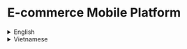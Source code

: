 # E-commerce Mobile Platform <i class="fas fa-mobile-alt"></i> <i class="fas fa-shopping-cart"></i>
<details>
    <summary>English</summary>

## Table of Contents
- [Introduction](#introduction) <i class="fas fa-info-circle"></i>
- [Technologies](#technologies) <i class="fas fa-laptop-code"></i>
- [Project Setup](#project-setup) <i class="fas fa-cogs"></i>
- [Usage](#usage) <i class="fas fa-play-circle"></i>
- [Configuration](#configuration) <i class="fas fa-cogs"></i>
- [Commands](#commands) <i class="fas fa-terminal"></i>
- [Testing](#testing) <i class="fas fa-vial"></i>
- [Deployment](#deployment) <i class="fas fa-cloud-upload-alt"></i>
- [Contributing](#contributing) <i class="fas fa-handshake"></i>
- [License](#license) <i class="fas fa-gavel"></i>
- [Contact](#contact) <i class="fas fa-envelope"></i>


## Introduction
This project is an e-commerce mobile application built with a modern tech stack to ensure scalability, performance, and maintainability. It combines powerful frontend and backend technologies to deliver a seamless user experience and efficient management of data and resources.

## Technologies
### Frontend:
- ![Next.js](https://img.shields.io/badge/Next.js-%23000000?style=flat-square&logo=next.js&logoColor=white&logoWidth=20) (a React.js framework used for server-side rendering, static site generation, and API routes)
- ![Apollo Client](https://img.shields.io/badge/Apollo%20Client-%23485BB5?style=flat-square&logo=apollo-graphql&logoColor=white&logoWidth=20) (for managing GraphQL data on the frontend, simplifies API interaction)
- ![TypeScript](https://img.shields.io/badge/TypeScript-%23007ACC?style=flat-square&logo=typescript&logoColor=white&logoWidth=20) (ensures type safety across the frontend and backend, reducing runtime errors)
- ![Jest](https://img.shields.io/badge/Jest-%23C21325?style=flat-square&logo=jest&logoColor=white&logoWidth=20) ![React Testing Library](https://img.shields.io/badge/React%20Testing%20Library-%23FF3366?style=flat-square&logo=testing-library&logoColor=white&logoWidth=20) (for unit tests, component tests, and end-to-end testing of frontend components)

### Backend:
- ![Node.js](https://img.shields.io/badge/Node.js-%2343853D?style=flat-square&logo=node.js&logoColor=white&logoWidth=20) (runtime environment for running backend APIs, using Express.js, Koa.js, or Next.js API routes)
- ![GraphQL](https://img.shields.io/badge/GraphQL-%23E10098?style=flat-square&logo=graphql&logoColor=white&logoWidth=20) (facilitates efficient communication between frontend and backend with flexible querying)
- ![MongoDB](https://img.shields.io/badge/MongoDB-%2300A747?style=flat-square&logo=mongodb&logoColor=white&logoWidth=20) (NoSQL database, chosen for flexibility and scalability in storing e-commerce data)
- ![Redis](https://img.shields.io/badge/Redis-%23DC382D?style=flat-square&logo=redis&logoColor=white&logoWidth=20) (used for caching and handling asynchronous tasks, reducing database load and improving performance)
- ![JWT](https://img.shields.io/badge/JWT-%23272D3B?style=flat-square&logo=json-web-tokens&logoColor=white&logoWidth=20) (for secure user authentication and authorization)
- ![Nodemailer](https://img.shields.io/badge/Nodemailer-%23FF8C00?style=flat-square&logo=nodemailer&logoColor=white&logoWidth=20) (for sending emails from the backend, such as order confirmations)
- ![Mongoose](https://img.shields.io/badge/Mongoose-%23000000?style=flat-square&logo=mongoose&logoColor=white&logoWidth=20) (ORM for MongoDB, provides a schema-based solution to interact with MongoDB)
- ![Bcrypt.js](https://img.shields.io/badge/Bcrypt.js-%236D52A3?style=flat-square&logo=bcrypt&logoColor=white&logoWidth=20) (for securely hashing passwords)

### DevOps & Deployment:
- ![Docker](https://img.shields.io/badge/Docker-%230db7ed?style=flat-square&logo=docker&logoColor=white&logoWidth=20) (for containerizing the application, including services like Redis and MongoDB, ensuring consistent environments across development and production)
- ![Kubernetes](https://img.shields.io/badge/Kubernetes-%23326ce5?style=flat-square&logo=kubernetes&logoColor=white&logoWidth=20)  (used for container orchestration, especially when scaling the application across multiple nodes)
- ![Nginx](https://img.shields.io/badge/Nginx-%23009639?style=flat-square&logo=nginx&logoColor=white&logoWidth=20)(reverse proxy and load balancer to distribute traffic effectively)

### CI/CD:
- ![GitHub Actions](https://img.shields.io/badge/GitHub%20Actions-%232671E5?style=flat-square&logo=github-actions&logoColor=white&logoWidth=20)  or ![GitLab CI](https://img.shields.io/badge/GitLab%20CI-%23181717?style=flat-square&logo=gitlab&logoColor=white&logoWidth=20) (automates the build, testing, and deployment process, ensuring a seamless delivery pipeline)



## Project Setup
### Installation
Follow these steps to get the project up and running on your local machine.

1. **Clone the repository**:
    ```sh
    git clone https://github.com/zohanubis/e_commerceMobile.git
    cd e_commerceMobile
    ```

2. **Install dependencies using pnpm**:
    ```sh
    pnpm install
    ```

3. **Set up environment variables**:
    - Create a `.env` file in the root directory and add the necessary environment variables (see [Configuration](#configuration)).

4. **Start Docker containers for MongoDB and Redis**:
    ```sh
    docker-compose up -d
    ```

## Usage
### Running the project locally
1. **Start the development server**:
    ```sh
    pnpm dev
    ```

2. **Open your browser** and navigate to `http://localhost:3000` to view the application.

### Running the backend server
1. **Start the backend server**:
    ```sh
    pnpm start:server
    ```

### Running in Development Mode with Docker
- If you want to run the application in development mode with Docker, use the following command:
    ```sh
    docker-compose up --build
    ```

## Configuration
Create a `.env` file in the root directory and add the following environment variables:

```env
MONGODB_URI=mongodb://localhost:27017/yourdbname
REDIS_URL=redis://localhost:6379
JWT_SECRET=your_jwt_secret
EMAIL_HOST=smtp.your-email-provider.com
EMAIL_PORT=587
EMAIL_USER=your-email@example.com
EMAIL_PASS=your-email-password
```

## Commands
- Run the development server:
    ```sh
    pnpm dev
    ```
- Build the project:
    ```sh
    pnpm build
    ```
- Start the application:
    ```sh
    pnpm start
    ```

## Testing
Run tests with Jest and React Testing Library:
```sh
pnpm test
```

## Deployment
### Using Docker
1. Build Docker images:
    ```sh
    docker-compose build
    ```
2. Start Docker containers:
    ```sh
    docker-compose up -d
    ```

### Using Kubernetes
1. Apply Kubernetes configurations:
    ```sh
    kubectl apply -f k8s/
    ```

## Contributing
1. Fork the repository.
2. Create a new branch:
    ```sh
    git checkout -b feature/your-feature
    ```
3. Make your changes and commit them:
    ```sh
    git commit -m "Add your feature"
    ```
4. Push to the branch:
    ```sh
    git push origin feature/your-feature
    ```
5. Create a pull request.

## License
This project is licensed under the MIT License. For more details, please refer to the LICENSE file.

## Contact
For any inquiries, please contact the project maintainer at [zohanubis](mailto:phdh141003@gmail.com).

</details>

<details>
    <summary>Vietnamese</summary>
    
## Mục lục
- [Giới thiệu](#giới-thiệu)
- [Công nghệ](#công-nghệ)
- [Cài đặt dự án](#cài-đặt-dự-án)
- [Sử dụng](#sử-dụng)
- [Cấu hình](#cấu-hình)
- [Lệnh](#lệnh)
- [Kiểm thử](#kiểm-thử)
- [Triển khai](#triển-khai)
- [Đóng góp](#đóng-góp)
- [Giấy phép](#giấy-phép)
- [Liên hệ](#liên-hệ)

## Giới thiệu
Dự án này là một ứng dụng thương mại điện tử di động được xây dựng với một stack công nghệ hiện đại để đảm bảo khả năng mở rộng, hiệu suất và khả năng bảo trì. Nó kết hợp các công nghệ frontend và backend mạnh mẽ để mang đến trải nghiệm người dùng mượt mà và quản lý dữ liệu, tài nguyên hiệu quả.

## Công nghệ
### Frontend:
- ![Next.js](https://img.shields.io/badge/Next.js-%23000000?style=flat-square&logo=next.js&logoColor=white&logoWidth=20) (framework của React.js, được sử dụng cho server-side rendering, static site generation, và API routes)
- ![Apollo Client](https://img.shields.io/badge/Apollo%20Client-%23485BB5?style=flat-square&logo=apollo-graphql&logoColor=white&logoWidth=20) (quản lý dữ liệu GraphQL phía frontend, đơn giản hóa việc tương tác với API)
- ![TypeScript](https://img.shields.io/badge/TypeScript-%23007ACC?style=flat-square&logo=typescript&logoColor=white&logoWidth=20) (đảm bảo tính an toàn kiểu dữ liệu trên cả frontend và backend, giảm thiểu lỗi tại thời gian chạy)
- ![Jest](https://img.shields.io/badge/Jest-%23C21325?style=flat-square&logo=jest&logoColor=white&logoWidth=20) ![React Testing Library](https://img.shields.io/badge/React%20Testing%20Library-%23FF3366?style=flat-square&logo=testing-library&logoColor=white&logoWidth=20) (dùng để kiểm tra đơn vị, kiểm tra các component, và kiểm tra end-to-end các component frontend)

### Backend:
- ![Node.js](https://img.shields.io/badge/Node.js-%2343853D?style=flat-square&logo=node.js&logoColor=white&logoWidth=20) (môi trường chạy cho backend APIs, sử dụng Express.js, Koa.js, hoặc Next.js API routes)
- ![GraphQL](https://img.shields.io/badge/GraphQL-%23E10098?style=flat-square&logo=graphql&logoColor=white&logoWidth=20) (giúp giao tiếp hiệu quả giữa frontend và backend với khả năng truy vấn linh hoạt)
- ![MongoDB](https://img.shields.io/badge/MongoDB-%2300A747?style=flat-square&logo=mongodb&logoColor=white&logoWidth=20) (Cơ sở dữ liệu NoSQL, được chọn vì tính linh hoạt và khả năng mở rộng trong việc lưu trữ dữ liệu thương mại điện tử)
- ![Redis](https://img.shields.io/badge/Redis-%23DC382D?style=flat-square&logo=redis&logoColor=white&logoWidth=20) (dùng để cache và xử lý các tác vụ bất đồng bộ, giảm tải cho cơ sở dữ liệu và cải thiện hiệu suất)
- ![JWT](https://img.shields.io/badge/JWT-%23272D3B?style=flat-square&logo=json-web-tokens&logoColor=white&logoWidth=20) (đảm bảo xác thực và ủy quyền người dùng an toàn)
- ![Nodemailer](https://img.shields.io/badge/Nodemailer-%23FF6600?style=flat-square&logo=nodemailer&logoColor=white&logoWidth=20) (gửi email từ backend, chẳng hạn như xác nhận đơn hàng)
- ![Mongoose](https://img.shields.io/badge/Mongoose-%230A5B56?style=flat-square&logo=mongoose&logoColor=white&logoWidth=20) (ORM cho MongoDB, cung cấp giải pháp schema-based để tương tác với MongoDB)
- ![Bcrypt.js](https://img.shields.io/badge/Bcrypt.js-%231DA1F2?style=flat-square&logo=javascript&logoColor=white&logoWidth=20)  (mã hóa mật khẩu an toàn)

### DevOps & Triển khai:
- ![Docker](https://img.shields.io/badge/Docker-%232496ED?style=flat-square&logo=docker&logoColor=white&logoWidth=20) (container hóa ứng dụng, bao gồm các dịch vụ như Redis và MongoDB, đảm bảo môi trường đồng nhất giữa phát triển và sản xuất)
- ![Kubernetes](https://img.shields.io/badge/Kubernetes-%233E8E41?style=flat-square&logo=kubernetes&logoColor=white&logoWidth=20) (dùng cho orchestration container, đặc biệt khi mở rộng ứng dụng trên nhiều nút)
- ![Nginx](https://img.shields.io/badge/Nginx-%23009639?style=flat-square&logo=nginx&logoColor=white&logoWidth=20) (reverse proxy và cân bằng tải để phân phối lưu lượng hiệu quả)

### CI/CD:
- ![GitHub Actions](https://img.shields.io/badge/GitHub%20Actions-%232671E5?style=flat-square&logo=github-actions&logoColor=white&logoWidth=20) hoặc ![GitLab CI](https://img.shields.io/badge/GitLab%20CI-%23181717?style=flat-square&logo=gitlab&logoColor=white&logoWidth=20) (tự động hóa quy trình build, kiểm tra và triển khai, đảm bảo pipeline mượt mà)

## Cài đặt dự án
### Cài đặt
Làm theo các bước sau để cài đặt và chạy dự án trên máy tính của bạn.

1. **Clone repository**:
    ```sh
    git clone https://github.com/zohanubis/e_commerceMobile.git
    cd e_commerceMobile
    ```

2. **Cài đặt dependencies bằng pnpm**:
    ```sh
    pnpm install
    ```

3. **Cấu hình các biến môi trường**:
    - Tạo một tệp `.env` trong thư mục gốc và thêm các biến môi trường cần thiết (xem [Cấu hình](#cấu-hình)).

4. **Khởi động Docker containers cho MongoDB và Redis**:
    ```sh
    docker-compose up -d
    ```

## Sử dụng
### Chạy dự án tại local
1. **Khởi động server phát triển**:
    ```sh
    pnpm dev
    ```

2. **Mở trình duyệt** và truy cập `http://localhost:3000` để xem ứng dụng.

### Chạy server backend
1. **Khởi động server backend**:
    ```sh
    pnpm start:server
    ```

### Chạy trong chế độ phát triển với Docker
- Nếu bạn muốn chạy ứng dụng trong chế độ phát triển với Docker, dùng lệnh sau:
    ```sh
    docker-compose up --build
    ```

## Cấu hình
Tạo tệp `.env` trong thư mục gốc và thêm các biến môi trường sau:

```env
MONGODB_URI=mongodb://localhost:27017/yourdbname
REDIS_URL=redis://localhost:6379
JWT_SECRET=your_jwt_secret
EMAIL_HOST=smtp.your-email-provider.com
EMAIL_PORT=587
EMAIL_USER=your-email@example.com
EMAIL_PASS=your-email-password
```
## Lệnh
Chạy server phát triển:
```sh
    pnpm dev
```
Build dự án:
```sh
    pnpm build
```
Khởi động ứng dụng:
```sh
    pnpm start
```

## Kiểm thử
Chạy các bài kiểm thử với Jest và React Testing Library:
```sh
    pnpm test
```
## Triển khai
### Sử dụng Docker
1. Build Docker images:
    ```sh
    docker-compose build
    ```
2. Khởi động Docker containers:
    ```sh
    docker-compose up -d
    ```

### Sử dụng Kubernetes
1. Áp dụng cấu hình Kubernetes:
    ```sh
    kubectl apply -f k8s/
    ```
## Đóng gói

1. Fork repository.
2. Tạo nhánh mới:
    ```sh
    git checkout -b feature/your-feature
    ```
3. Thực hiện thay đổi và commit chúng:
    ```sh
    git commit -m "Add your feature"
    ```
4. Push lên nhánh:
    ```sh
    git push origin feature/your-feature
    ```
5. Tạo pull request.

## Giấy phép
Dự án này được cấp phép theo giấy phép MIT. Để biết thêm chi tiết, vui lòng tham khảo tệp LICENSE.

## Liên hệ
Mọi thắc mắc xin vui lòng liên hệ với người quản lý dự án qua email [zohanubis](mailto:phdh141003@gmail.com).

</details>
